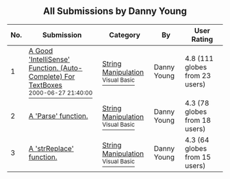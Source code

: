 ﻿<div align="center">

## All Submissions by Danny Young

</div>

No.  | Submission | Category | By   | User Rating
---- | ---------- | -------- | ---- | -----------
1 | [A Good 'IntelliSense' Function\. \(Auto\-Complete\) For TextBoxes<br /><sup>2000-06-27 21:40:00</sup>](https://github.com/Planet-Source-Code/danny-young-a-good-intellisense-function-auto-complete-for-textboxes__1-9313) | [String Manipulation<br /><sup>Visual Basic</sup>](../ByCategory/string-manipulation__1-5.md) | Danny Young | 4.8 (111 globes from 23 users)
2 | [A 'Parse' function\.<br />](https://github.com/Planet-Source-Code/danny-young-a-parse-function__1-6280) | [String Manipulation<br /><sup>Visual Basic</sup>](../ByCategory/string-manipulation__1-5.md) | Danny Young | 4.3 (78 globes from 18 users)
3 | [A 'strReplace' function\.<br />](https://github.com/Planet-Source-Code/danny-young-a-strreplace-function__1-5250) | [String Manipulation<br /><sup>Visual Basic</sup>](../ByCategory/string-manipulation__1-5.md) | Danny Young | 4.3 (64 globes from 15 users)

